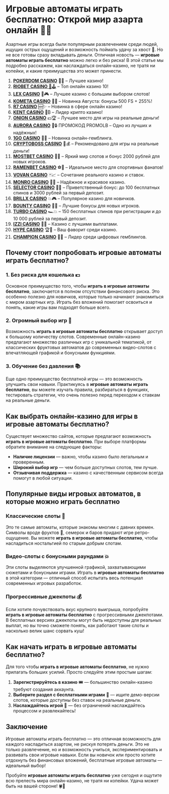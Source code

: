 # Игровые автоматы играть бесплатно: Открой мир азарта онлайн 🎰💥
Азартные игры всегда были популярным развлечением среди людей, ищущих острых ощущений и возможность поймать удачу за хвост 🎯. Но не все готовы сразу вкладывать деньги. Отличная новость — **игровые автоматы играть бесплатно** можно легко и без риска! В этой статье мы подробно расскажем, как наслаждаться онлайн-казино, не тратя ни копейки, и какие преимущества это может принести.
1. [**POKERDOM CASINO**](https://4pd-stat.com/click/65c385136bcc63141167f1e3/4450/13807/subaccount) 🎰🔥 – Лучшее казино!
1. [**RIOBET CASINO** 🌟🕹️](https://tracker.rioaffi.com/link?btag=1027246_346134) – Топ онлайн казино 10!
1. [**LEX CASINO**](https://lex-ircp01.com/c71ab4dfb) 🎯🎮 – Лучшее казино с большим выбором слотов!
1. [**KOMETA CASINO**](https://stars-flight.com/s2371995e) 🚀🎁 – Новинка Августа: бонусы 500 FS + 255%!
1. [**R7 CASINO**](https://aristocratic-hall.com/s9f210880) 🆕✨ – Новинка в сфере онлайн казино!
1. [**KENT CASINO**](https://passage-through-deserts.com/de0514c15) 💎₿ – Лидер крипто казино!
1. [**ONION CASINO**](https://obclk001-2d.top/click?offer_id=986&partner_id=10542&landing_id=1798&utm_medium=affiliate&sub_1=oncasino3) 💵🏆 – Лучшее место для игры на реальные деньги!
1. [**AURORA CASINO**](https://10trafic-stat2.com/click/668546566bcc6313411604c7/6766/15114/subaccount?promocode=PROMOLB) 🌌🔒 ПРОМОКОД PROMOLB – Одно из лучших и надёжных!
1. [**1GO CASINO**](https://1go-ircp01.com/ce015f410) 🎉🎲 – Новинка онлайн-гемблинга.
1. [**CRYPTOBOSS CASINO**](https://cryptobossc.online/d847bcfa9) 👑💰 – Рекомендовано для игры на реальные деньги!
1. [**MOSTBET CASINO**](https://ktbtis024ifqfn0mst.com/beQs) 🎡💫 – Яркий мир слотов и бонус 2000 рублей для новых игроков.
1. [**RAMENBET CASINO**](https://get.saltyram.com/ru/registration?apkpop=0&partner=p24970p3296034p5526) ⚽🏅 – Идеальное место для спортивных фанатов!
1. [**VOVAN CASINO**](https://vovan.site/d2375cf9b) 🃏📈 – Сочетание реального казино и ставок.
1. [**MONRO CASINO**](https://mnr-ircp01.com/c3ce72a2c) 🌟💖 – Надёжное и красивое казино.
1. [**SELECTOR CASINO**](https://gosel.pl/SELVK) 🎁🎉 – Приветственный бонус: до 100 бесплатных спинов и 3000 рублей за первый депозит.
1. [**BRILLX CASINO**](https://brillx.pub/BRIVK) 💥🎮 – Популярное казино для новичков.
1. [**BOUNTY CASINO**](https://bounty-casino.de/BOVK) 🎯🎁 – Лучшие бонусы для новых игроков.
1. [**TURBO CASINO**](https://turbo-casino.pro/TURVK) 🏎️💥 – 150 бесплатных спинов при регистрации и до 10 000 рублей за первый депозит.
1. [**IZZI CASINO**](https://izzi-fr03.com/ca7c8a7b7) 💸🔝 – Казино с лучшими выплатами.
1. [**HYPE CASINO**](https://hypekaz.com/dc2f44ad0) 🏆🎉 – Ваш фаворит среди казино.
1. [**CHAMPION CASINO**](https://champcasino.ink/pobeda/doa-hats?p80412p305331p112c) 🥇🎰 – Лидер среди цифровых гемблингов.



## Почему стоит попробовать игровые автоматы играть бесплатно?

### 1. Без риска для кошелька 💵
Основное преимущество того, чтобы **играть в игровые автоматы бесплатно**, заключается в полном отсутствии финансового риска. Это особенно полезно для новичков, которые только начинают знакомиться с миром азартных игр. Играть без вложений помогает освоиться и понять, какие игры вам подходят больше всего.

### 2. Огромный выбор игр 🎲
Возможность **играть в игровые автоматы бесплатно** открывает доступ к большому количеству слотов. Современные онлайн-казино предлагают множество различных игр с уникальной тематикой, от классических фруктовых автоматов до современных видео-слотов с впечатляющей графикой и бонусными функциями.

### 3. Обучение без давления 📚
Еще одно преимущество бесплатной игры — это возможность улучшить свои навыки. Практикуясь в **игровые автоматы играть бесплатно**, вы можете изучать правила, разбираться в функциях, тестировать стратегии, что очень полезно перед переходом к ставкам на реальные деньги.

## Как выбрать онлайн-казино для игры в игровые автоматы бесплатно?

Существует множество сайтов, которые предлагают возможность **играть в игровые автоматы бесплатно**. При выборе платформы обратите внимание на следующие факторы:

- **Наличие лицензии** — важно, чтобы казино было легальным и проверенным.
- **Широкий выбор игр** — чем больше доступных слотов, тем лучше.
- **Отзывчивая поддержка** — казино с качественным сервисом всегда помогут в любой ситуации.

## Популярные виды игровых автоматов, в которые можно играть бесплатно

### Классические слоты 🎰
Это те самые автоматы, которые знакомы многим с давних времен. Символы вроде фруктов 🍒, семерок и баров придают игре ретро-ощущение. Вы можете **играть в игровые автоматы бесплатно**, чтобы насладиться ностальгией по старым добрым слотам.

### Видео-слоты с бонусными раундами 💥
Эти слоты выделяются улучшенной графикой, захватывающими сюжетами и бонусными играми. Играть в **игровые автоматы бесплатно** в этой категории — отличный способ испытать весь потенциал современных игровых разработок.

### Прогрессивные джекпоты 💰
Если хотите почувствовать вкус крупного выигрыша, попробуйте **играть в игровые автоматы бесплатно** с прогрессивными джекпотами. В бесплатных версиях джекпоты могут быть недоступны для реальных выплат, но вы точно сможете понять, как работают такие слоты и насколько велик шанс сорвать куш!

## Как начать играть в игровые автоматы бесплатно?

Для того чтобы **играть в игровые автоматы бесплатно**, не нужно прилагать больших усилий. Просто следуйте этим простым шагам:

1. **Зарегистрируйтесь в казино** 🎟️ — большинство онлайн-казино требуют создания аккаунта.
2. **Выберите раздел с бесплатными играми** 🎲 — ищите демо-версии слотов, которые доступны без ставок на реальные деньги.
3. **Наслаждайтесь игрой** 🎉 — без ограничений наслаждайтесь процессом и развлекайтесь!

## Заключение

Игровые автоматы играть бесплатно — это отличная возможность для каждого насладиться азартом, не рискуя потерять деньги. Это не только развлечение, но и возможность учиться, экспериментировать и развивать свои игровые навыки. Если вы новичок или просто хотите отдохнуть без финансовых вложений, бесплатные игровые автоматы — идеальный выбор! 

Пробуйте **игровые автоматы играть бесплатно** уже сегодня и ощутите всю прелесть мира онлайн-казино, не тратя ни копейки. Удача может быть на вашей стороне! 🍀🎲

